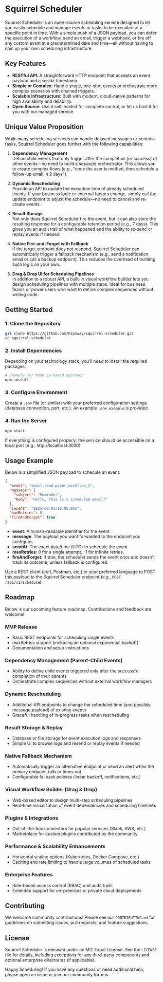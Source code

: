 # Squirrel Scheduler

Squirrel Scheduler is an open-source scheduling service designed to let you easily schedule and manage events or tasks to be executed at a specific point in time. With a simple push of a JSON payload, you can defer the execution of a workflow, send an email, trigger a webhook, or fire off any custom event at a predetermined date and time—all without having to spin up your own scheduling infrastructure.

## Key Features

- **RESTful API**: A straightforward HTTP endpoint that accepts an event payload and a `sendAt` timestamp.
- **Simple or Complex**: Handle single, one-shot events or orchestrate more complex scenarios with chained triggers.
- **Scalable Infrastructure**: Built with modern, cloud-native patterns for high availability and reliability.
- **Open Source**: Use it self-hosted for complete control, or let us host it for you with our managed service.

## Unique Value Proposition

While many scheduling services can handle delayed messages or periodic tasks, Squirrel Scheduler goes further with the following capabilities:

1. **Dependency Management**  
   Define child events that only trigger after the completion (or success) of other events—no need to build a separate orchestrator. This allows you to create complex flows (e.g., "once the user is notified, then schedule a follow-up email in 2 days").

2. **Dynamic Rescheduling**  
   Provide an API to update the execution time of already scheduled events. If your business logic or external factors change, simply call the update endpoint to adjust the schedule—no need to cancel and re-create events.

3. **Result Storage**  
   Not only does Squirrel Scheduler fire the event, but it can also store the resulting response for a configurable retention period (e.g., 7 days). This gives you an audit trail of what happened and the ability to re-send or replay events if needed.

4. **Native Fire-and-Forget with Fallback**  
   If the target endpoint does not respond, Squirrel Scheduler can automatically trigger a fallback mechanism (e.g., send a notification email or call a backup endpoint). This reduces the overhead of building such logic on your own.

5. **Drag & Drop UI for Scheduling Pipelines**  
   In addition to a robust API, a built-in visual workflow builder lets you design scheduling pipelines with multiple steps. Ideal for business teams or power users who want to define complex sequences without writing code.

## Getting Started

### 1. Clone the Repository

```bash
git clone https://github.com/DipSway/squirrel-scheduler.git
cd squirrel-scheduler
```

### 2. Install Dependencies

Depending on your technology stack, you'll need to install the required packages:

```bash
# Example for Node.js-based approach
npm install
```

### 3. Configure Environment

Create a `.env` file (or similar) with your preferred configuration settings (database connection, port, etc.). An example `.env.example` is provided.

### 4. Run the Server

```bash
npm start
```

If everything is configured properly, the service should be accessible on a local port (e.g., http://localhost:3000).

## Usage Example

Below is a simplified JSON payload to schedule an event:

```json
{
  "event": "email.send.paper_workflow_1",
  "message": {
    "subject": "Reminder",
    "body": "Hello, this is a scheduled email!"
  },
  "sendAt": "2025-02-01T10:00:00Z",
  "maxRetries": 0,
  "fireAndForget": true
}
```

- **event**: A human-readable identifier for the event.
- **message**: The payload you want forwarded to the endpoint you configure.
- **sendAt**: The exact date/time (UTC) to schedule the event.
- **maxRetries**: 0 for a single attempt, -1 for infinite retries.
- **fireAndForget**: If true, the scheduler sends the event once and doesn't track its outcome, unless fallback is configured.

Use a REST client (curl, Postman, etc.) or your preferred language to POST this payload to the Squirrel Scheduler endpoint (e.g., `POST /api/v1/schedule`).

## Roadmap

Below is our upcoming feature roadmap. Contributions and feedback are welcome!

### MVP Release

- Basic REST endpoints for scheduling single events
- maxRetries support (including an optional exponential backoff)
- Documentation and setup instructions

### Dependency Management (Parent-Child Events)

- Ability to define child events triggered only after the successful completion of their parents
- Orchestrate complex sequences without external workflow managers

### Dynamic Rescheduling

- Additional API endpoints to change the scheduled time (and possibly message payload) of existing events
- Graceful handling of in-progress tasks when rescheduling

### Result Storage & Replay

- Database or file storage for event execution logs and responses
- Simple UI to browse logs and resend or replay events if needed

### Native Fallback Mechanism

- Automatically trigger an alternative endpoint or send an alert when the primary endpoint fails or times out
- Configurable fallback policies (linear backoff, notifications, etc.)

### Visual Workflow Builder (Drag & Drop)

- Web-based editor to design multi-step scheduling pipelines
- Real-time visualization of event dependencies and scheduling timelines

### Plugins & Integrations

- Out-of-the-box connectors for popular services (Slack, AWS, etc.)
- Marketplace for custom plugins contributed by the community

### Performance & Scalability Enhancements

- Horizontal scaling options (Kubernetes, Docker Compose, etc.)
- Caching and rate limiting to handle large volumes of scheduled tasks

### Enterprise Features

- Role-based access control (RBAC) and audit trails
- Extended support for on-premises or private cloud deployments

## Contributing

We welcome community contributions! Please see our `CONTRIBUTING.md` for guidelines on submitting issues, pull requests, and feature suggestions.

## License

Squirrel Scheduler is released under an MIT Expat License. See the `LICENSE` file for details, including exceptions for any third-party components and optional enterprise directories (if applicable).

Happy Scheduling! If you have any questions or need additional help, please open an issue or join our community forums.